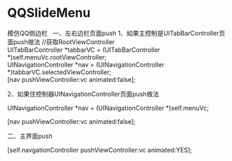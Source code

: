 # QQSlideMenu
模仿QQ侧边栏  
一、左右边栏页面push
1、如果主控制是UITabBarController页面push做法
//获取RootViewController     
UITabBarController *tabbarVC = (UITabBarController *)self.menuVc.rootViewController;     
UINavigationController *nav = (UINavigationController *)tabbarVC.selectedViewController;     
[nav pushViewController:vc animated:false];


2、如果住控制器UINavigationController页面push做法

UINavigationController *nav = (UINavigationController *)self.menuVc;

[nav pushViewController:vc animated:false];

二、主界面push

[self.navgationController pushViewController:vc animated:YES];
